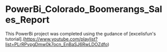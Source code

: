 # PowerBi_Colorado_Boomerangs_Sales_Report

This PowerBi project was completed using the gudance of [excelisfun's tutorial].(https://www.youtube.com/playlist?list=PLrRPvpgDmw0k7ocn_EnBaSJ6RwLDOZdfo)
